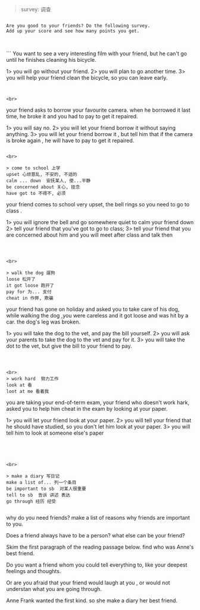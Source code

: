 
> survey: 调查

```

Are you good to your friends? Do the following survey. 
Add up your score and see how many points you get. 


```


<br>
```
You want to see a very interesting film with your friend, but he can't go 
until he finishes cleaning his bicycle.

1> you will go without your friend.
2> you will plan to go another time.
3> you will help your friend clean the bicycle, so you can leave early.

```


<br>
```
your friend asks to borrow your favourite camera. when he borrowed it last time,
he broke it and you had to pay to get it repaired.

1> you will say no.
2> you will let your friend borrow it without saying anything.
3> you will let your friend borrow it , but tell him that if the camera is broke again ,
 he will have to pay to get it repaired.

```

<br>

> come to school 上学
upset 心烦意乱, 不安的, 不适的
calm ... down  安抚某人, 使...平静
be concerned about 关心, 挂念
have got to 不得不, 必须

```
your friend comes to school very upset, the bell rings so you need to go
to class .
 
1> you will ignore the bell and go somewhere quiet to calm your friend down
2> tell your friend that you've got to go to class;
3> tell your friend that you are concerned about him and you will meet 
after class and talk then
``` 



<br>

> walk the dog 遛狗
loose 松开了
it got loose 跑开了
pay for 为... 支付 
cheat in 作弊, 欺骗

```
your friend has gone on holiday and asked you to take care of his dog, 
while walking the dog ,you were careless and 
it got loose and was hit by a car. the dog's leg was broken.

1> you will take the dog to the vet, and pay the bill yourself.
2> you will ask your parents to take the dog to the vet and pay for it.
3> you will take the dot to the vet, but give the bill to your friend to pay.
```



<br>
> work hard  努力工作
look at 看
loot at me 看着我

```
you are taking your end-of-term exam, your friend who doesn't work hark, 
asked you to help him cheat in the exam by looking at your paper.

1> you will let your friend look at your paper.
2> you will tell your friend that he should have studied,
 so you don't let him look at your paper.
3> you will tell him to look at someone else's paper
```




<br>

> make a diary 写日记
make a list of... 列一个条目
be important to sb  对某人很重要
tell to sb  告诉 讲述 表达
go through 经历 经受


```
why do you need friends? make a list of reasons why friends are important to you.

Does a friend always have to be a person? what else can be your friend?

Skim the first paragraph of the reading passage below. find who was Anne's best friend.

Do you want a friend whom you could tell everything to, like your deepest feelings and thoughts.

Or are you afraid that your friend would laugh at you , or would not understan what you are going through.

Anne Frank wanted the first kind. so she make a diary her best friend.


```